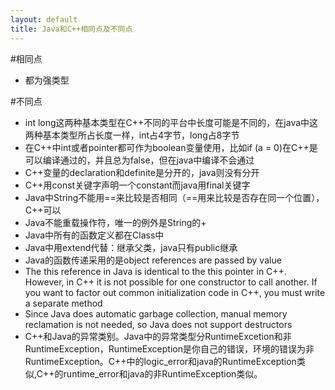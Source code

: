 ```yaml
---
layout: default
title: Java和C++相同点及不同点
---
```


#相同点
- 都为强类型


#不同点
- int long这两种基本类型在C++不同的平台中长度可能是不同的，在java中这两种基本类型所占长度一样，int占4字节，long占8字节
- 在C++中int或者pointer都可作为boolean变量使用，比如if (a = 0)在C++是可以编译通过的，并且总为false，但在java中编译不会通过
- C++变量的declaration和definite是分开的，java则没有分开
- C++用const关键字声明一个constant而java用final关键字
- Java中String不能用==来比较是否相同（==用来比较是否存在同一个位置），C++可以
- Java不能重载操作符，唯一的例外是String的+
- Java中所有的函数定义都在Class中
- Java中用extend代替：继承父类，java只有public继承
- Java的函数传递采用的是object references are passed by value
- The this reference in Java is identical to the this pointer in C++. However, in
C++ it is not possible for one constructor to call another. If you want to factor
out common initialization code in C++, you must write a separate method
- Since Java does automatic garbage collection, manual memory reclamation is
not needed, so Java does not support destructors
- C++和Java的异常类别。Java中的异常类型分RuntimeExcetion和非RuntimeException，RuntimeException是你自己的错误，环境的错误为非RuntimeException。C++中的logic_error和java的RuntimeException类似,C++的runtime_error和java的非RuntimeException类似。
